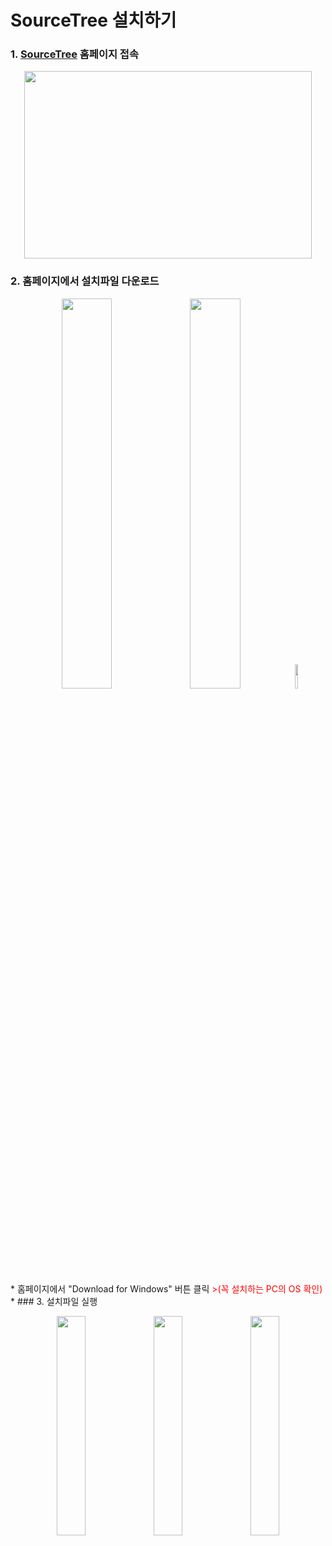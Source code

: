 # SourceTree 설치하기
### 1. [SourceTree](https://www.sourcetreeapp.com) 홈페이지 접속
<p align="center">
  <img width="460" height="300" src="https://user-images.githubusercontent.com/102717259/161205502-0d273386-020f-4cc4-b313-757d9fd84ee4.png">
</p>

### 2. 홈페이지에서 설치파일 다운로드
<p align="center">
<img width="40%" height="40%" src="https://user-images.githubusercontent.com/102717259/161206374-fed76c9a-9254-4cd1-aea8-6123d2744d2c.png">  <img width="40%" height="40%" src="https://user-images.githubusercontent.com/102717259/161210162-f7104366-9155-4a1d-b18f-7a81e9c595cf.png">  <img width="10%" height="10%" src="https://user-images.githubusercontent.com/102717259/161210213-521ccd34-bb3d-4fbf-adf4-09f18ee1ab2c.png">
</p>
     * 홈페이지에서 "Download for Windows" 버튼 클릭 <span style="color:red" "font-size:250%">>(꼭 설치하는 PC의 OS 확인)</span>
     * 
### 3. 설치파일 실행
<p align="center">
<img width="30%" height="30%" src="https://user-images.githubusercontent.com/102717259/161213156-23f969c7-55fe-418b-b7de-7ed6c9928c1c.png">  <img width="30%" height="30%" src="https://user-images.githubusercontent.com/102717259/161213358-8c4fc30d-0c2e-4c09-b721-02dd65ec94f0.png">  <img width="30%" height="30%" src="https://user-images.githubusercontent.com/102717259/161213490-0585ac7f-0105-4639-bacc-fccd38708860.png">
</p>
